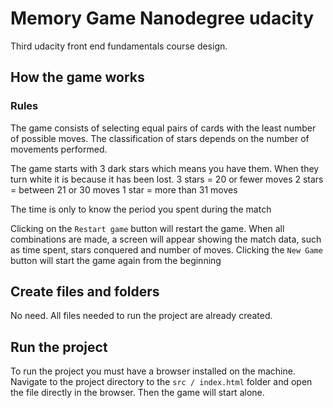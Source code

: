 # Memory Game Nanodegree udacity

Third udacity front end fundamentals course design.

## How the game works
### Rules
The game consists of selecting equal pairs of cards with the least number of possible moves.
The classification of stars depends on the number of movements performed.

The game starts with 3 dark stars which means you have them. When they turn white it is because it has been lost.
3 stars = 20 or fewer moves
2 stars = between 21 or 30 moves
1 star = more than 31 moves

The time is only to know the period you spent during the match

Clicking on the `Restart game` button will restart the game.
When all combinations are made, a screen will appear showing the match data, such as time spent, stars conquered and number of moves.
Clicking the `New Game` button will start the game again from the beginning

## Create files and folders

No need. All files needed to run the project are already created.

## Run the project

To run the project you must have a browser installed on the machine.
Navigate to the project directory to the `src / index.html` folder and open the file directly in the browser.
Then the game will start alone.